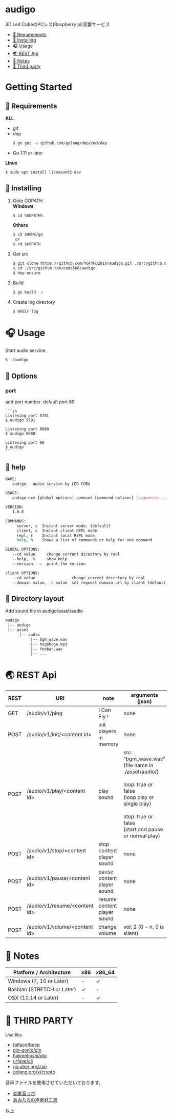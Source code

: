 ﻿# audigo
3D Led CubeのPCレス(Raspberry pi)音響サービス  

<!-- toc -->  
* [💊 Requirements](#-requirements)
* [📌 Installing](#-installing)
* [🎧 Usage](#-usage)
* [🌏 REST Api](#-rest-api)
* [🎃 Notes](#-notes)
* [🎤 Third party](#-thirdparty)
<!-- tocstop -->  

# Getting Started
## 💊 Requirements

**ALL**  
* git
* dep
    ```sh
    $ go get -u github.com/golang/dep/cmd/dep
    ```
* Go 1.11 or later

**Linux**  
```sh
$ sudo apt install libasound2-dev
```
  
  
## 📌 Installing

1. Goto GOPATH  
    **WIndows**
    ```sh
    $ cd %GOPATH%
    ```

    **Others**
    ```sh
    $ cd $HOME/go
     or
    $ cd $GOPATH
    ```

2. Get src
    ```sh
    $ git clone https://github.com/YGFYHD2018/audigo.git ./src/github.com/code560/audigo
    $ cd ./src/github.com/code560/audigo
    $ dep ensure
    ```

3. Build
    ```sh
    $ go build -a
    ```

4. Create log directory
    ```sh
    $ mkdir log
    ```

# 🎧 Usage
Start audio service.  
```sh
$ ./audigo
```

## 🔨 Options

### port
add port number. default port 80

    ```sh
    Listening port 5701
    $ audigo 5701

    Listening port 8080
    $ audigo 8080

    Listening port 80
    $ audigo
    ```

## 📖 help
```sh
NAME:
   audigo - Audio service by LED CUBU

USAGE:
   audigo.exe [global options] command [command options] [arguments...]

VERSION:
   1.0.0

COMMANDS:
     server, s  Instant server mode. (default)
     client, c  Instant client REPL mode.
     repl, r    Instant local REPL mode.
     help, h    Shows a list of commands or help for one command

GLOBAL OPTIONS:
   --cd value     change current directory by repl
   --help, -h     show help
   --version, -v  print the version

client OPTIONS:
   --cd value                change current directory by repl
   --domain value, -d value  set request domain url by client (default: "http://audigo.local")
```

## 📂 Directory layout

Add sound file in audigo/asset/audio

```sh
audigo
 |-- audigo
 |-- asset
      |-- audio
           |-- bgm_wave.wav
           |-- hogehoge.mp3
           |-- foobar.wav
           |-- ...

```


# 🌏️ REST Api
| REST | URI                             | note                          | arguments (json)     |
|------|---------------------------------|-------------------------------|----------------------|
| GET  | /audio/v1/ping                  | I Can Fly !                   | none                 |
| POST | /audio/v1/init/\<content id>    | init players in memory        | none                 |
| POST | /audio/v1/play/\<content id>    | play sound                    | src: "bgm_wave.wav"<br> (file name in ./asset/audio/) <br><br>loop: true or false<br> (loop play or single play) <br><br>stop: true or false<br> (start and pause or normal play)        |
| POST | /audio/v1/stop/\<content id>    | stop content player sound     | none                 |
| POST | /audio/v1/pause/\<content id>   | pause content player sound    | none                 |
| POST | /audio/v1/resume/\<content id>  | resume content player sound   | none                 |
| POST | /audio/v1/volume/\<content id>  | change volume                 | vol: 2 (0 - n, 0 is silent)          |


# 🎃 Notes

| Platform / Architecture        | x86 | x86_64 |
|--------------------------------|-----|--------|
| Windows (7, 10 or Later)       | -   | ✓     |
| Rasbian (STRETCH or Later)     | ✓  | -      |
| OSX (10.14 or Later)           | -   | ✓     |


# 🎤 THIRD PARTY

Use libs
* [faiface/beep](https://github.com/faiface/beep)
* [gin-gonic/gin](https://github.com/gin-gonic/gin)
* [hajimehoshi/oto](https://github.com/hajimehoshi/oto)
* [urfave/cli](https://github.com/urfave/cli)
* [go.uber.org/zap](https://github.com/uber-go/zap)
* [golang.org/x/crypto](https://github.com/golang/crypto/)


音声ファイルを使用させていただいております。
* [効果音ラボ](https://soundeffect-lab.info)  
* [あみたろの声素材工房](http://www14.big.or.jp/~amiami/happy/)



以上  